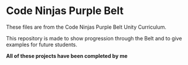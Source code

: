 # Code Ninjas Purple Belt

These files are from the Code Ninjas Purple Belt Unity Curriculum. 

This repository is made to show progression through the Belt and to give examples for future students.

**All of these projects have been completed by me**
